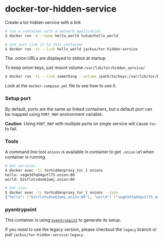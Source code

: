 # docker-tor-hidden-service

Create a tor hidden service with a link

```sh
# run a container with a network application
$ docker run -d --name hello_world tutum/hello_world

# and just link it to this container
$ docker run -ti --link hello_world jackus/tor-hidden-service
```

The .onion URLs are displayed to stdout at startup.

To keep onion keys, just mount volume `/var/lib/tor/hidden_service/`

```sh
$ docker run -ti --link something --volume /path/to/keys:/var/lib/tor/hidden_service/ jackus/tor-hidden-service
```

Look at the `docker-compose.yml` file to see how to use it.

### Setup port

By default, ports are the same as linked containers, but a default port can be mapped using `PORT_MAP` environment variable.

__Caution__: Using `PORT_MAP` with multiple ports on single service will cause `tor` to fail.

### Tools

A command line tool `onions` is available in container to get `.onion` url when container is running.

```sh
# Get services
$ docker exec -ti torhiddenproxy_tor_1 onions
hello: vegm3d7q64gutl75.onion:80
world: b2sflntvdne63amj.onion:80

# Get json
$ docker exec -ti torhiddenproxy_tor_1 onions --json
{"hello": ["b2sflntvdne63amj.onion:80"], "world": ["vegm3d7q64gutl75.onion:80"]}
```


### pyentrypoint

This container is using [`pyentrypoint`](https://github.com/cmehay/pyentrypoint) to generate its setup.

If you need to use the legacy version, please checkout the `legacy` branch or pull `jackus/tor-hidden-service:legacy`.